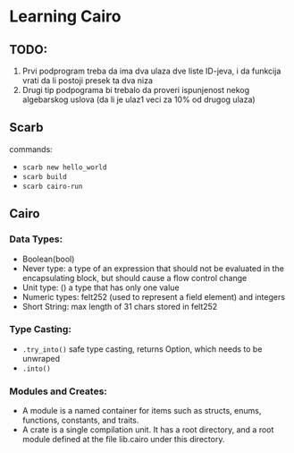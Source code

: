 # Learning Cairo

## TODO:
1. Prvi podprogram treba da ima dva ulaza dve liste ID-jeva, i da funkcija vrati da li postoji presek ta dva niza
2. Drugi tip podpograma bi trebalo da proveri ispunjenost nekog algebarskog uslova (da li je ulaz1 veci za 10% od drugog ulaza)

## Scarb
commands:
- `scarb new hello_world`
- `scarb build`
- `scarb cairo-run`

## Cairo

### Data Types:
- Boolean(bool)
- Never type: a type of an expression that should not be evaluated in the encapsulating block, but should cause a flow control change
- Unit type: () a type that has only one value
- Numeric types: felt252 (used to represent a field element) and integers
- Short String: max length of 31 chars stored in felt252

### Type Casting:
- `.try_into()` safe type casting, returns Option<T>, which needs to be unwraped
- `.into()` 

### Modules and Creates:
- A module is a named container for items such as structs, enums, functions, constants, and traits.
- A crate is a single compilation unit. It has a root directory, and a root module defined at the file lib.cairo under this directory.




